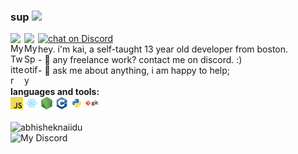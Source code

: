 ### sup <img src="https://media.giphy.com/media/hvRJCLFzcasrR4ia7z/giphy.gif" width="25px">
<a href="https://twitter.com/deviationsz">
  <img align="left" alt="My Twitter" width="22px" src="https://raw.githubusercontent.com/peterthehan/peterthehan/master/assets/twitter.svg" />
</a>
<a href="https://open.spotify.com/user/pdc8leaku0wdaodhb5la1a730?si=94ad9322e5e44b16">
  <img align="left" alt="My Spotify" width="22px" src="https://raw.githubusercontent.com/peterthehan/peterthehan/master/assets/spotify.svg" />
</a>

<a href="https://discord.gg/ceYMa4J7Cb">
        <img src="https://img.shields.io/discord/932076196110405632?logo=discord"
            alt="chat on Discord"></a>

<br />
hey. i'm kai, a self-taught 13 year old developer from boston.<br>
- 💼 any freelance work? contact me on discord. :)<br>
- 💬 ask me about anything, i am happy to help;<br>
<br>
<b>languages and tools:</b>
<br>
<code><img height="20" src="https://raw.githubusercontent.com/github/explore/80688e429a7d4ef2fca1e82350fe8e3517d3494d/topics/javascript/javascript.png"></code>
<code><img height="20" src="https://raw.githubusercontent.com/github/explore/80688e429a7d4ef2fca1e82350fe8e3517d3494d/topics/react/react.png"></code>
<code><img height="20" src="https://raw.githubusercontent.com/github/explore/80688e429a7d4ef2fca1e82350fe8e3517d3494d/topics/nodejs/nodejs.png"></code>
<code><img height="20" src="https://raw.githubusercontent.com/github/explore/80688e429a7d4ef2fca1e82350fe8e3517d3494d/topics/cpp/cpp.png"></code>
<code><img height="20" src="https://raw.githubusercontent.com/github/explore/80688e429a7d4ef2fca1e82350fe8e3517d3494d/topics/python/python.png"></code>
<code><img height="20" src="https://raw.githubusercontent.com/github/explore/80688e429a7d4ef2fca1e82350fe8e3517d3494d/topics/git/git.png"></code>
<br><br>
<img src="https://github-readme-stats.vercel.app/api?username=deviationsz&show_icons=true&theme=gotham" alt="abhisheknaiidu" /><br>
<img src="https://discord.c99.nl/widget/theme-4/835963773717970964.png" alt="My Discord">
